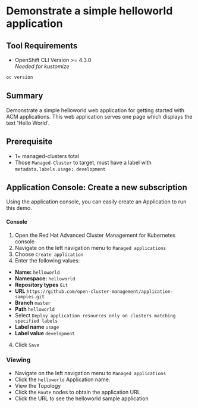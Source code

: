 # Demonstrate a simple helloworld application
## Tool Requirements
- OpenShift CLI Version >= 4.3.0<br>_Needed for kustomize_
```bash
oc version
```

## Summary
Demonstrate a simple helloworld web application for getting started with ACM applications. This web application serves one page which displays the text 'Hello World'.

## Prerequisite
- 1+ managed-clusters total
- Those `Managed-Cluster` to target, must have a label with `metadata.labels.usage: development`

## Application Console: Create a new subscription
Using the application console, you can easily create an Application to run this demo.

#### Console
1. Open the Red Hat Advanced Cluster Management for Kubernetes console
1. Navigate on the left navigation menu to `Managed applications`
2. Choose `Create application`
3. Enter the following values:
  * **Name:** `helloworld`
  * **Namespace:** `helloworld`
  * **Repository types** `Git`
  * **URL** `https://github.com/open-cluster-management/application-samples.git`
  * **Branch** `master`
  * **Path** `helloworld`
  * Select `Deploy application resources only on clusters matching specified labels`
  * **Label name** `usage`
  * **Label value** `development`
4. Click `Save`

### Viewing
- Navigate on the left navigation menu to `Managed applications`
- Click the `helloworld` Application name.
- View the Topology
- Click the `Route` nodes to obtain the application URL
- Click the URL to see the helloworld sample application

